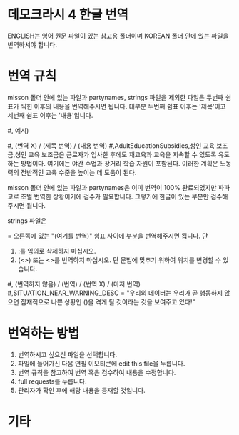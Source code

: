 # 데모크라시 4 한글 번역

ENGLISH는 영어 원문 파일이 있는 참고용 폴더이며 KOREAN 폴더 안에 있는 파일을 번역하셔야 합니다.

# 번역 규칙

misson 폴더 안에 있는 파일과 partynames, strings 파일을 제외한 파일은 두번째 쉼표가 찍힌 이후의 내용을 번역해주시면 됩니다.
대부분 두번째 쉼표 이후는 '제목'이고 세번째 쉼표 이후는 '내용'입니다.



#, 예시)

#,       (번역 X)        /   (제목 번역)  /                                     (내용 번역) 
#,AdultEducationSubsidies,성인 교육 보조금,성인 교육 보조금은 근로자가 입사한 후에도 재교육과 교육을 지속할 수 있도록 유도하는 방법이다. 여기에는 야간 수업과 장거리 학습 자원이 포함된다. 이러한 계획은 노동력의 전반적인 교육 수준을 높이는 데 도움이 된다.

misson 폴더 안에 있는 파일과 partynames은 이미 번역이 100% 완료되었지만 파파고로 초벌 번역한 상황이기에 검수가 필요합니다. 그렇기에 한글이 있는 부분만 검수해주시면 됩니다.

strings 파일은 

= 오른쪽에 있는 "(여기를 번역)" 쉼표 사이에 부분을 번역해주시면 됩니다. 단

1. :를 임의로 삭제하지 마십시오.
2. (<>) 또는 <>를 번역하지 마십시오. 단 문법에 맞추기 위하여 위치를 변경할 수 있습니다.

#,                    (번역하지 않음) /                          (번역)                              /  (번역 X)  /          (마저 번역)
#,SITUATION_NEAR_WARNING_DESC	= "우리의 데이터는 우리가 곧 행동하지 않으면 잠재적으로 나쁜 상황인 (<SITUATION>)을 겪게 될 것이라는 것을 보여주고 있다!"
  
# 번역하는 방법
  
  1. 번역하시고 싶으신 파일을 선택합니다.
  2. 파일에 들어가신 다음 연필 이모티콘에 edit this file을 누릅니다.
  3. 번역 규칙을 참고하여 번역 혹은 검수하여 내용을 수정합니다.
  4. full requests를 누릅니다.
  5. 관리자가 확인 후에 해당 내용을 등재할 것입니다.


# 기타
  
  



